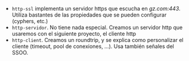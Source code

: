 - `http-ssl` implementa un servidor https que escucha en _gz.com:443_. Utiliza bastantes de las propiedades que se pueden configurar (cyphers, etc.)
- `http-servidor`. No tiene nada especial. Creamos un servidor http que usaremos con el siguiente proyecto, el cliente http
- `http-client`. Creamos un roundtrip, y se explica como personalizar el cliente (timeout, pool de conexiones, ...). Usa también señales del SSOO.

